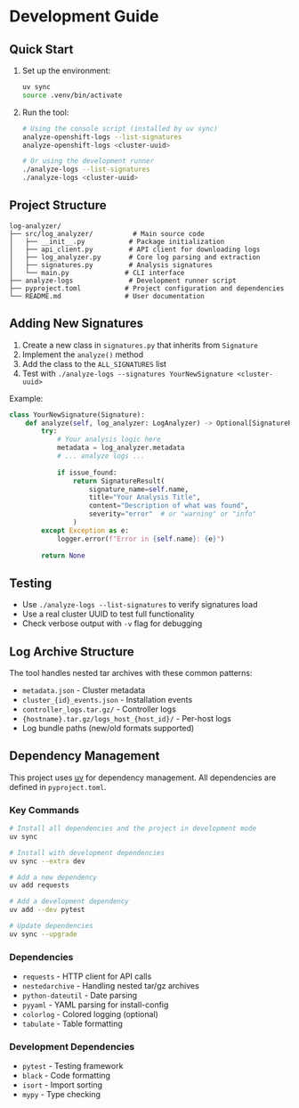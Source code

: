 # Development Guide

## Quick Start

1. Set up the environment:
   ```bash
   uv sync
   source .venv/bin/activate
   ```

2. Run the tool:
   ```bash
   # Using the console script (installed by uv sync)
   analyze-openshift-logs --list-signatures
   analyze-openshift-logs <cluster-uuid>
   
   # Or using the development runner
   ./analyze-logs --list-signatures
   ./analyze-logs <cluster-uuid>
   ```

## Project Structure

```
log-analyzer/
├── src/log_analyzer/          # Main source code
│   ├── __init__.py           # Package initialization
│   ├── api_client.py         # API client for downloading logs
│   ├── log_analyzer.py       # Core log parsing and extraction
│   ├── signatures.py         # Analysis signatures
│   └── main.py              # CLI interface
├── analyze-logs              # Development runner script
├── pyproject.toml           # Project configuration and dependencies
└── README.md                # User documentation
```

## Adding New Signatures

1. Create a new class in `signatures.py` that inherits from `Signature`
2. Implement the `analyze()` method
3. Add the class to the `ALL_SIGNATURES` list
4. Test with `./analyze-logs --signatures YourNewSignature <cluster-uuid>`

Example:
```python
class YourNewSignature(Signature):
    def analyze(self, log_analyzer: LogAnalyzer) -> Optional[SignatureResult]:
        try:
            # Your analysis logic here
            metadata = log_analyzer.metadata
            # ... analyze logs ...
            
            if issue_found:
                return SignatureResult(
                    signature_name=self.name,
                    title="Your Analysis Title",
                    content="Description of what was found",
                    severity="error"  # or "warning" or "info"
                )
        except Exception as e:
            logger.error(f"Error in {self.name}: {e}")
        
        return None
```

## Testing

- Use `./analyze-logs --list-signatures` to verify signatures load
- Use a real cluster UUID to test full functionality
- Check verbose output with `-v` flag for debugging

## Log Archive Structure

The tool handles nested tar archives with these common patterns:
- `metadata.json` - Cluster metadata
- `cluster_{id}_events.json` - Installation events
- `controller_logs.tar.gz/` - Controller logs
- `{hostname}.tar.gz/logs_host_{host_id}/` - Per-host logs
- Log bundle paths (new/old formats supported)

## Dependency Management

This project uses [uv](https://docs.astral.sh/uv/) for dependency management. All dependencies are defined in `pyproject.toml`.

### Key Commands

```bash
# Install all dependencies and the project in development mode
uv sync

# Install with development dependencies
uv sync --extra dev

# Add a new dependency
uv add requests

# Add a development dependency
uv add --dev pytest

# Update dependencies
uv sync --upgrade
```

### Dependencies

- `requests` - HTTP client for API calls
- `nestedarchive` - Handling nested tar/gz archives
- `python-dateutil` - Date parsing
- `pyyaml` - YAML parsing for install-config
- `colorlog` - Colored logging (optional)
- `tabulate` - Table formatting

### Development Dependencies

- `pytest` - Testing framework
- `black` - Code formatting
- `isort` - Import sorting
- `mypy` - Type checking
